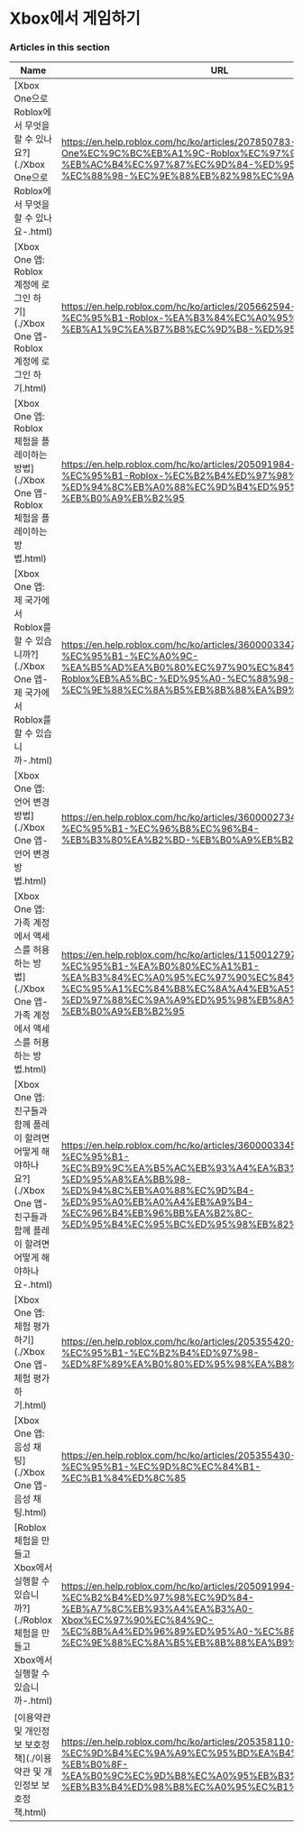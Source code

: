 # Xbox에서 게임하기  
### Articles in this section
Name|URL
-|-
[Xbox One으로 Roblox에서 무엇을 할 수 있나요?](./Xbox One으로 Roblox에서 무엇을 할 수 있나요-.html) |https://en.help.roblox.com/hc/ko/articles/207850783-Xbox-One%EC%9C%BC%EB%A1%9C-Roblox%EC%97%90%EC%84%9C-%EB%AC%B4%EC%97%87%EC%9D%84-%ED%95%A0-%EC%88%98-%EC%9E%88%EB%82%98%EC%9A%94-
[Xbox One 앱: Roblox 계정에 로그인 하기](./Xbox One 앱- Roblox 계정에 로그인 하기.html) |https://en.help.roblox.com/hc/ko/articles/205662594-Xbox-One-%EC%95%B1-Roblox-%EA%B3%84%EC%A0%95%EC%97%90-%EB%A1%9C%EA%B7%B8%EC%9D%B8-%ED%95%98%EA%B8%B0
[Xbox One 앱: Roblox 체험을 플레이하는 방법](./Xbox One 앱- Roblox 체험을 플레이하는 방법.html) |https://en.help.roblox.com/hc/ko/articles/205091984-Xbox-One-%EC%95%B1-Roblox-%EC%B2%B4%ED%97%98%EC%9D%84-%ED%94%8C%EB%A0%88%EC%9D%B4%ED%95%98%EB%8A%94-%EB%B0%A9%EB%B2%95
[Xbox One 앱: 제 국가에서 Roblox를 할 수 있습니까?](./Xbox One 앱- 제 국가에서 Roblox를 할 수 있습니까-.html) |https://en.help.roblox.com/hc/ko/articles/360000334743-Xbox-One-%EC%95%B1-%EC%A0%9C-%EA%B5%AD%EA%B0%80%EC%97%90%EC%84%9C-Roblox%EB%A5%BC-%ED%95%A0-%EC%88%98-%EC%9E%88%EC%8A%B5%EB%8B%88%EA%B9%8C-
[Xbox One 앱: 언어 변경 방법](./Xbox One 앱- 언어 변경 방법.html) |https://en.help.roblox.com/hc/ko/articles/360000273466-Xbox-One-%EC%95%B1-%EC%96%B8%EC%96%B4-%EB%B3%80%EA%B2%BD-%EB%B0%A9%EB%B2%95
[Xbox One 앱: 가족 계정에서 액세스를 허용하는 방법](./Xbox One 앱- 가족 계정에서 액세스를 허용하는 방법.html) |https://en.help.roblox.com/hc/ko/articles/115001279786-Xbox-One-%EC%95%B1-%EA%B0%80%EC%A1%B1-%EA%B3%84%EC%A0%95%EC%97%90%EC%84%9C-%EC%95%A1%EC%84%B8%EC%8A%A4%EB%A5%BC-%ED%97%88%EC%9A%A9%ED%95%98%EB%8A%94-%EB%B0%A9%EB%B2%95
[Xbox One 앱: 친구들과 함께 플레이 할려면 어떻게 해야하나요?](./Xbox One 앱- 친구들과 함께 플레이 할려면 어떻게 해야하나요-.html) |https://en.help.roblox.com/hc/ko/articles/360000334526-Xbox-One-%EC%95%B1-%EC%B9%9C%EA%B5%AC%EB%93%A4%EA%B3%BC-%ED%95%A8%EA%BB%98-%ED%94%8C%EB%A0%88%EC%9D%B4-%ED%95%A0%EB%A0%A4%EB%A9%B4-%EC%96%B4%EB%96%BB%EA%B2%8C-%ED%95%B4%EC%95%BC%ED%95%98%EB%82%98%EC%9A%94-
[Xbox One 앱: 체험 평가하기](./Xbox One 앱- 체험 평가하기.html) |https://en.help.roblox.com/hc/ko/articles/205355420-Xbox-One-%EC%95%B1-%EC%B2%B4%ED%97%98-%ED%8F%89%EA%B0%80%ED%95%98%EA%B8%B0
[Xbox One 앱: 음성 채팅](./Xbox One 앱- 음성 채팅.html) |https://en.help.roblox.com/hc/ko/articles/205355430-Xbox-One-%EC%95%B1-%EC%9D%8C%EC%84%B1-%EC%B1%84%ED%8C%85
[Roblox 체험을 만들고 Xbox에서 실행할 수 있습니까?](./Roblox 체험을 만들고 Xbox에서 실행할 수 있습니까-.html) |https://en.help.roblox.com/hc/ko/articles/205091994-Roblox-%EC%B2%B4%ED%97%98%EC%9D%84-%EB%A7%8C%EB%93%A4%EA%B3%A0-Xbox%EC%97%90%EC%84%9C-%EC%8B%A4%ED%96%89%ED%95%A0-%EC%88%98-%EC%9E%88%EC%8A%B5%EB%8B%88%EA%B9%8C-
[이용약관 및 개인정보 보호정책](./이용약관 및 개인정보 보호정책.html) |https://en.help.roblox.com/hc/ko/articles/205358110-%EC%9D%B4%EC%9A%A9%EC%95%BD%EA%B4%80-%EB%B0%8F-%EA%B0%9C%EC%9D%B8%EC%A0%95%EB%B3%B4-%EB%B3%B4%ED%98%B8%EC%A0%95%EC%B1%85